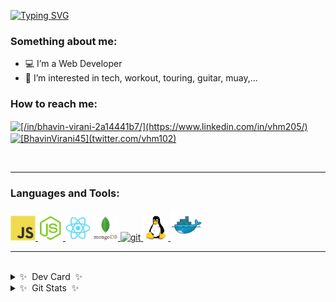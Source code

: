 [![Typing SVG](https://readme-typing-svg.herokuapp.com?color=CF29F7&lines=Hi%2C+I%E2%80%99m+%40vhm.tech)](https://git.io/typing-svg)

### Something about me:

- 💻 I’m a Web Developer
- 👀 I’m interested in tech, workout, touring, guitar, muay,...

### How to reach me:

<p align="left">
    <a href="https://www.linkedin.com/in/vhm205/" target="_blank">
        <img align="center" src="https://img.shields.io/badge/linkedin-%231E77B5.svg?&style=for-the-badge&logo=linkedin&logoColor=white" alt="[/in/bhavin-virani-2a14441b7/](https://www.linkedin.com/in/vhm205/)" height="30" width="120" />
    </a>
    <a href="https://twitter.com/vhm102" target="_blank">
        <img align="center" src="https://img.shields.io/badge/twitter-%2300acee.svg?&style=for-the-badge&logo=twitter&logoColor=white" alt="[BhavinVirani45](twitter.com/vhm102)" height="30" width="100" />
    </a>
    <!-- <a href="https://dev.to/bhavinvirani" target="blank">
        <img align="center"  src="https://img.shields.io/badge/dev-%2324292e.svg?&style=for-the-badge&logo=devdotto&logoColor=white" alt="[/bhavinvirani](https://dev.to/bhavinvirani)" height="30" width="100" />
    </a> -->
    <!-- <a href="https://instagram.com/vhm.205" target="blank">
        <img align="center"  src="https://raw.githubusercontent.com/yushi1007/yushi1007/main/images/instagram.svg" alt="[/bhavinvirani](https://dev.to/bhavinvirani)" height="30" />
    </a> -->
</p>

<br />
<hr />

### Languages and Tools:

<p align="left">
    <a href="https://developer.mozilla.org/en-US/docs/Web/JavaScript" target="_blank"> 
        <img src="https://raw.githubusercontent.com/devicons/devicon/master/icons/javascript/javascript-original.svg" alt="javascript" width="40" height="40"/>
    </a> 
    <a href="https://nodejs.org/en/docs/" target="_blank"> 
        <img src="https://raw.githubusercontent.com/devicons/devicon/master/icons/nodejs/nodejs-original.svg" alt="javascript" width="40" height="40"/> 
    </a>
    <a>
        <img src="https://raw.githubusercontent.com/devicons/devicon/master/icons/react/react-original.svg" width="40" height="40">
    </a>
    <a href="#" target="_blank"> 
        <img src="https://raw.githubusercontent.com/devicons/devicon/master/icons/mongodb/mongodb-original-wordmark.svg" alt="mongodb" width="40" height="40"/> 
    </a>
    <a href="https://git-scm.com/" target="_blank"> 
        <img src="https://www.vectorlogo.zone/logos/git-scm/git-scm-icon.svg" alt="git" width="40" height="40"/> 
    </a> 
    <a href="https://www.linux.org/" target="_blank"> 
        <img src="https://raw.githubusercontent.com/devicons/devicon/master/icons/linux/linux-original.svg" alt="linux" width="40" height="40"/> 
    </a>
    <a href="https://www.docker.com/" target="_blank"> 
        <img src="https://raw.githubusercontent.com/devicons/devicon/master/icons/docker/docker-original.svg" alt="docker" width="50" height="50"/> 
    </a>
</p>

<hr />
<br />

<details>
  <summary>✨&nbsp; Dev Card &nbsp;✨</summary>
  <br />

  <a href="https://app.daily.dev/vhm102205"><img src="https://api.daily.dev/devcards/aa5f2eb325d14d8580e9eb61982533c6.png?r=qxf" width="300" alt="Vũ Huỳnh Minh's Dev Card"/></a>

</details>

<details>
    <summary>✨&nbsp; Git Stats &nbsp;✨</summary>
    <br />

![Anurag's GitHub stats](https://github-readme-stats.vercel.app/api?username=vhm205&show_icons=true&theme=dracula)

[![Top Langs](https://github-readme-stats.vercel.app/api/top-langs/?username=vhm205&layout=compact)](https://github.com/vhm205)
    
</details>


<!--
vhm205/vhm205 is a ✨ special ✨ repository because its `README.md` (this file) appears on your GitHub profile.
You can click the Preview link to take a look at your changes.
[![vhm205](dino.gif)](https://127.0.0.1)
-->